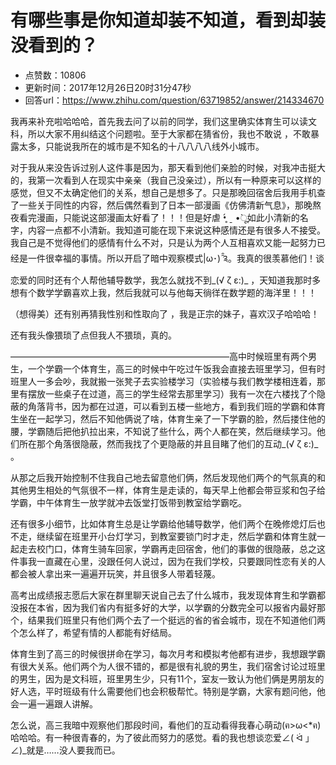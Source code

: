 # 有哪些事是你知道却装不知道，看到却装没看到的？
- 点赞数：10806
- 更新时间：2017年12月26日20时31分47秒
- 回答url：https://www.zhihu.com/question/63719852/answer/214334670
<body>
 <p data-pid="8zG3-6pa">我再来补充啦哈哈哈，首先我去问了以前的同学，我们这里确实体育生可以读文科，所以大家不用纠结这个问题啦。至于大家都在猜省份，我也不敢说 ，不敢暴露太多，只能说我所在的城市是不知名的十八八八八线外小城市。</p>
 <p data-pid="3oUFi5Qb">对于我从来没告诉过别人这件事是因为，那天看到他们亲脸的时候，对我冲击挺大的，我第一次看到人在现实中亲亲（我自己没亲过），所以有一种原来可以这样的感觉，但又不太确定他们的关系，想自己是想多了。只是那晚回宿舍后我用手机查了一些关于同性的内容，然后偶然看到了日本一部漫画《仿佛清新气息》，那晚熬夜看完漫画，只能说这部漫画太好看了！！！但是好虐 •̥́ ˍ •̀ू如此小清新的名字，内容一点都不小清新。我知道可能在现下来说这种感情还是有很多人不接受。我自己是不觉得他们的感情有什么不对，只是认为两个人互相喜欢又能一起努力已经是一件很幸福的事情。所以开启了暗中观察模式|ω･) ̑̑༉。我真的很羡慕他们！谈恋爱的同时还有个人帮他辅导数学，我怎么就找不到_(√ ζ ε:)_ ，天知道我那时多想有个数学学霸喜欢上我，然后我就可以与他每天徜徉在数学题的海洋里！！！</p>
 <p data-pid="L0HI3B6i">（想得美）还有别再猜我性别和性取向了 ，我是正宗的妹子，喜欢汉子哈哈哈！</p>
 <p data-pid="C35qhdET">还有我头像猥琐了点但我人不猥琐，真的。</p>
 <p data-pid="bmB55e9T">—————————————————————————高中时候班里有两个男生，一个学霸一个体育生，高三的时候中午吃过午饭我会直接去班里学习，但有时班里人一多会吵，我就搬一张凳子去实验楼学习（实验楼与我们教学楼相连着，那里有摆放一些桌子在过道，高三的学生经常去那里学习）我有一次在六楼找了个隐蔽的角落背书，因为都在过道，可以看到五楼一些地方，看到我们班的学霸和体育生坐在一起学习，然后不知他俩说了啥，体育生亲了一下学霸的脸，然后搂住他的腰，学霸随后把他扒拉出来，不知说了些什么，两个人都在笑，然后继续学习。他们所在那个角落很隐蔽，然而我找了个更隐蔽的并且目睹了他们的互动_(√ ζ ε:)_ 。</p>
 <p data-pid="4oxw9Xw6">从那之后我开始控制不住我自己地去留意他们俩，然后发现他们两个的气氛真的和其他男生相处的气氛很不一样，体育生是走读的，每天早上他都会带豆浆和包子给学霸，中午体育生一放学就冲去饭堂打饭带到教室给学霸吃。</p>
 <p data-pid="YVGZ3qDN">还有很多小细节，比如体育生总是让学霸给他辅导数学，他们两个在晚修熄灯后也不走，继续留在班里开小台灯学习，到教室要锁门时才走，然后学霸和体育生就一起走去校门口，体育生骑车回家，学霸再走回宿舍，他们的事做的很隐蔽，总之这件事我一直藏在心里，没跟任何人说过，因为在我们学校，只要跟同性恋有关的人都会被人拿出来一遍遍开玩笑，并且很多人带着轻蔑。</p>
 <p data-pid="x0sKBBxr">高考出成绩报志愿后大家在群里聊天说自己去了什么城市，我发现体育生和学霸都没报在本省，因为我们省内有挺多好的大学，以学霸的分数完全可以报省内最好那个，结果我们班里只有他们两个去了一个挺远的省的省会城市，现在不知道他们两个怎么样了，希望有情的人都能有好结局。</p>
 <p data-pid="3fj7GxtD">体育生到了高三的时候很拼命在学习，每次月考和模拟考他都有进步，我想跟学霸有很大关系。他们两个为人很不错的，都是很有礼貌的男生，我们宿舍讨论过班里的男生，因为是文科班，班里男生少，只有11个，室友一致认为他们俩是男朋友的好人选，平时班级有什么需要他们也会积极帮忙。特别是学霸，大家有题问他，他会一遍一遍跟人讲解。</p>
 <p data-pid="U_Kti0CR">怎么说，高三我暗中观察他们那段时间，看他们的互动看得我春心萌动(ฅ&gt;ω&lt;*ฅ)哈哈哈。有一种很青春的，为了彼此而努力的感觉。看的我也想谈恋爱∠( ᐛ 」∠)_就是……没人要我而已。</p>
</body>